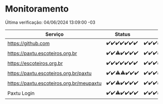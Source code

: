 # Monitoramento

Última verificação: 04/06/2024 13:09:00 -03

|Serviço|Status|Últimas 24h|
|---|---|---|
|https://github.com|<span title="2024-05-28: OK=24">✔️</span><span title="2024-05-29: OK=24">✔️</span><span title="2024-05-30: OK=24">✔️</span><span title="2024-05-31: OK=24">✔️</span><span title="2024-06-01: OK=24">✔️</span><span title="2024-06-02: OK=24">✔️</span><span title="2024-06-03: OK=16">✔️</span>|<span title="03/06/2024 13:09:00 -03 : 200">✔️</span><span title="03/06/2024 14:06:00 -03 : 200">✔️</span><span title="03/06/2024 15:09:00 -03 : 200">✔️</span><span title="03/06/2024 16:06:00 -03 : 200">✔️</span><span title="03/06/2024 17:07:00 -03 : 200">✔️</span><span title="03/06/2024 18:07:00 -03 : 200">✔️</span><span title="03/06/2024 19:07:00 -03 : 200">✔️</span><span title="03/06/2024 20:07:00 -03 : 200">✔️</span><span title="03/06/2024 21:32:00 -03 : 200">✔️</span><span title="03/06/2024 22:52:00 -03 : 200">✔️</span><span title="03/06/2024 23:24:00 -03 : 200">✔️</span><span title="04/06/2024 00:09:00 -03 : 200">✔️</span><span title="04/06/2024 01:08:00 -03 : 200">✔️</span><span title="04/06/2024 02:08:00 -03 : 200">✔️</span><span title="04/06/2024 03:09:00 -03 : 200">✔️</span><span title="04/06/2024 04:07:00 -03 : 200">✔️</span><span title="04/06/2024 05:09:00 -03 : 200">✔️</span><span title="04/06/2024 06:08:00 -03 : 200">✔️</span><span title="04/06/2024 07:07:00 -03 : 200">✔️</span><span title="04/06/2024 08:07:00 -03 : 200">✔️</span><span title="04/06/2024 09:12:00 -03 : 200">✔️</span><span title="04/06/2024 10:09:00 -03 : 200">✔️</span><span title="04/06/2024 11:07:00 -03 : 200">✔️</span><span title="04/06/2024 12:07:00 -03 : 200">✔️</span><span title="04/06/2024 13:09:00 -03 : 200">✔️</span>|
|https://paxtu.escoteiros.org.br|<span title="2024-05-28: OK=24">✔️</span><span title="2024-05-29: OK=24">✔️</span><span title="2024-05-30: OK=22, Falhas=2">⚠️</span><span title="2024-05-31: OK=24">✔️</span><span title="2024-06-01: OK=24">✔️</span><span title="2024-06-02: OK=24">✔️</span><span title="2024-06-03: OK=16">✔️</span>|<span title="03/06/2024 13:09:00 -03 : 200">✔️</span><span title="03/06/2024 14:06:00 -03 : 200">✔️</span><span title="03/06/2024 15:09:00 -03 : 200">✔️</span><span title="03/06/2024 16:06:00 -03 : 200">✔️</span><span title="03/06/2024 17:07:00 -03 : 200">✔️</span><span title="03/06/2024 18:07:00 -03 : 200">✔️</span><span title="03/06/2024 19:07:00 -03 : 200">✔️</span><span title="03/06/2024 20:07:00 -03 : 200">✔️</span><span title="03/06/2024 21:32:00 -03 : 200">✔️</span><span title="03/06/2024 22:52:00 -03 : 200">✔️</span><span title="03/06/2024 23:24:00 -03 : 200">✔️</span><span title="04/06/2024 00:09:00 -03 : 200">✔️</span><span title="04/06/2024 01:08:00 -03 : 200">✔️</span><span title="04/06/2024 02:08:00 -03 : 200">✔️</span><span title="04/06/2024 03:09:00 -03 : 200">✔️</span><span title="04/06/2024 04:07:00 -03 : 200">✔️</span><span title="04/06/2024 05:09:00 -03 : 200">✔️</span><span title="04/06/2024 06:08:00 -03 : 200">✔️</span><span title="04/06/2024 07:07:00 -03 : 200">✔️</span><span title="04/06/2024 08:07:00 -03 : 200">✔️</span><span title="04/06/2024 09:12:00 -03 : 200">✔️</span><span title="04/06/2024 10:09:00 -03 : 200">✔️</span><span title="04/06/2024 11:07:00 -03 : 200">✔️</span><span title="04/06/2024 12:07:00 -03 : 200">✔️</span><span title="04/06/2024 13:09:00 -03 : 200">✔️</span>|
|https://escoteiros.org.br|<span title="2024-05-28: OK=24">✔️</span><span title="2024-05-29: OK=24">✔️</span><span title="2024-05-30: OK=24">✔️</span><span title="2024-05-31: OK=24">✔️</span><span title="2024-06-01: OK=24">✔️</span><span title="2024-06-02: OK=24">✔️</span><span title="2024-06-03: OK=16">✔️</span>|<span title="03/06/2024 13:09:00 -03 : 200">✔️</span><span title="03/06/2024 14:06:00 -03 : 200">✔️</span><span title="03/06/2024 15:09:00 -03 : 200">✔️</span><span title="03/06/2024 16:06:00 -03 : 200">✔️</span><span title="03/06/2024 17:07:00 -03 : 200">✔️</span><span title="03/06/2024 18:07:00 -03 : 200">✔️</span><span title="03/06/2024 19:07:00 -03 : 200">✔️</span><span title="03/06/2024 20:07:00 -03 : 200">✔️</span><span title="03/06/2024 21:32:00 -03 : 200">✔️</span><span title="03/06/2024 22:52:00 -03 : 200">✔️</span><span title="03/06/2024 23:24:00 -03 : 200">✔️</span><span title="04/06/2024 00:09:00 -03 : 200">✔️</span><span title="04/06/2024 01:08:00 -03 : 200">✔️</span><span title="04/06/2024 02:08:00 -03 : 200">✔️</span><span title="04/06/2024 03:09:00 -03 : 200">✔️</span><span title="04/06/2024 04:07:00 -03 : 200">✔️</span><span title="04/06/2024 05:09:00 -03 : 200">✔️</span><span title="04/06/2024 06:08:00 -03 : 200">✔️</span><span title="04/06/2024 07:07:00 -03 : 200">✔️</span><span title="04/06/2024 08:07:00 -03 : 200">✔️</span><span title="04/06/2024 09:12:00 -03 : 200">✔️</span><span title="04/06/2024 10:09:00 -03 : 200">✔️</span><span title="04/06/2024 11:07:00 -03 : 200">✔️</span><span title="04/06/2024 12:07:00 -03 : 200">✔️</span><span title="04/06/2024 13:09:00 -03 : 200">✔️</span>|
|https://paxtu.escoteiros.org.br/paxtu|<span title="2024-05-28: OK=24">✔️</span><span title="2024-05-29: OK=24">✔️</span><span title="2024-05-30: OK=22, Falhas=2">⚠️</span><span title="2024-05-31: OK=23, Falhas=1">⚠️</span><span title="2024-06-01: OK=24">✔️</span><span title="2024-06-02: OK=24">✔️</span><span title="2024-06-03: OK=16">✔️</span>|<span title="03/06/2024 13:09:00 -03 : 200">✔️</span><span title="03/06/2024 14:06:00 -03 : 200">✔️</span><span title="03/06/2024 15:09:00 -03 : 200">✔️</span><span title="03/06/2024 16:06:00 -03 : 200">✔️</span><span title="03/06/2024 17:07:00 -03 : 200">✔️</span><span title="03/06/2024 18:07:00 -03 : 200">✔️</span><span title="03/06/2024 19:07:00 -03 : 200">✔️</span><span title="03/06/2024 20:07:00 -03 : 200">✔️</span><span title="03/06/2024 21:32:00 -03 : 200">✔️</span><span title="03/06/2024 22:52:00 -03 : 200">✔️</span><span title="03/06/2024 23:24:00 -03 : 200">✔️</span><span title="04/06/2024 00:09:00 -03 : 200">✔️</span><span title="04/06/2024 01:08:00 -03 : 200">✔️</span><span title="04/06/2024 02:09:00 -03 : 200">✔️</span><span title="04/06/2024 03:09:00 -03 : 200">✔️</span><span title="04/06/2024 04:07:00 -03 : 200">✔️</span><span title="04/06/2024 05:09:00 -03 : 200">✔️</span><span title="04/06/2024 06:08:00 -03 : 200">✔️</span><span title="04/06/2024 07:07:00 -03 : 200">✔️</span><span title="04/06/2024 08:07:00 -03 : 200">✔️</span><span title="04/06/2024 09:12:00 -03 : 200">✔️</span><span title="04/06/2024 10:09:00 -03 : 200">✔️</span><span title="04/06/2024 11:07:00 -03 : 200">✔️</span><span title="04/06/2024 12:07:00 -03 : 200">✔️</span><span title="04/06/2024 13:09:00 -03 : 200">✔️</span>|
|https://paxtu.escoteiros.org.br/meupaxtu|<span title="2024-05-28: OK=24">✔️</span><span title="2024-05-29: OK=24">✔️</span><span title="2024-05-30: OK=22, Falhas=2">⚠️</span><span title="2024-05-31: OK=24">✔️</span><span title="2024-06-01: OK=24">✔️</span><span title="2024-06-02: OK=24">✔️</span><span title="2024-06-03: OK=16">✔️</span>|<span title="03/06/2024 13:09:00 -03 : 200">✔️</span><span title="03/06/2024 14:06:00 -03 : 200">✔️</span><span title="03/06/2024 15:09:00 -03 : 200">✔️</span><span title="03/06/2024 16:06:00 -03 : 200">✔️</span><span title="03/06/2024 17:07:00 -03 : 200">✔️</span><span title="03/06/2024 18:07:00 -03 : 200">✔️</span><span title="03/06/2024 19:07:00 -03 : 200">✔️</span><span title="03/06/2024 20:07:00 -03 : 200">✔️</span><span title="03/06/2024 21:32:00 -03 : 200">✔️</span><span title="03/06/2024 22:52:00 -03 : 200">✔️</span><span title="03/06/2024 23:24:00 -03 : 200">✔️</span><span title="04/06/2024 00:09:00 -03 : 200">✔️</span><span title="04/06/2024 01:08:00 -03 : 200">✔️</span><span title="04/06/2024 02:09:00 -03 : 200">✔️</span><span title="04/06/2024 03:09:00 -03 : 200">✔️</span><span title="04/06/2024 04:07:00 -03 : 200">✔️</span><span title="04/06/2024 05:09:00 -03 : 200">✔️</span><span title="04/06/2024 06:08:00 -03 : 200">✔️</span><span title="04/06/2024 07:07:00 -03 : 200">✔️</span><span title="04/06/2024 08:07:00 -03 : 200">✔️</span><span title="04/06/2024 09:12:00 -03 : 200">✔️</span><span title="04/06/2024 10:09:00 -03 : 200">✔️</span><span title="04/06/2024 11:07:00 -03 : 200">✔️</span><span title="04/06/2024 12:07:00 -03 : 200">✔️</span><span title="04/06/2024 13:09:00 -03 : 200">✔️</span>|
|Paxtu Login|<span title="2024-05-28: OK=24">✔️</span><span title="2024-05-29: OK=24">✔️</span><span title="2024-05-30: OK=22, Falhas=2">⚠️</span><span title="2024-05-31: OK=24">✔️</span><span title="2024-06-01: OK=24">✔️</span><span title="2024-06-02: OK=24">✔️</span><span title="2024-06-03: OK=16">✔️</span>|<span title="03/06/2024 13:09:00 -03 : 200">✔️</span><span title="03/06/2024 14:06:00 -03 : 200">✔️</span><span title="03/06/2024 15:09:00 -03 : 200">✔️</span><span title="03/06/2024 16:06:00 -03 : 200">✔️</span><span title="03/06/2024 17:07:00 -03 : 200">✔️</span><span title="03/06/2024 18:07:00 -03 : 200">✔️</span><span title="03/06/2024 19:07:00 -03 : 200">✔️</span><span title="03/06/2024 20:07:00 -03 : 200">✔️</span><span title="03/06/2024 21:32:00 -03 : 200">✔️</span><span title="03/06/2024 22:52:00 -03 : 200">✔️</span><span title="03/06/2024 23:24:00 -03 : 200">✔️</span><span title="04/06/2024 00:09:00 -03 : 200">✔️</span><span title="04/06/2024 01:08:00 -03 : 200">✔️</span><span title="04/06/2024 02:09:00 -03 : 200">✔️</span><span title="04/06/2024 03:09:00 -03 : 200">✔️</span><span title="04/06/2024 04:07:00 -03 : 200">✔️</span><span title="04/06/2024 05:09:00 -03 : 200">✔️</span><span title="04/06/2024 06:08:00 -03 : 200">✔️</span><span title="04/06/2024 07:07:00 -03 : 200">✔️</span><span title="04/06/2024 08:07:00 -03 : 200">✔️</span><span title="04/06/2024 09:12:00 -03 : 200">✔️</span><span title="04/06/2024 10:09:00 -03 : 200">✔️</span><span title="04/06/2024 11:07:00 -03 : 200">✔️</span><span title="04/06/2024 12:07:00 -03 : 200">✔️</span><span title="04/06/2024 13:09:00 -03 : 200">✔️</span>|

